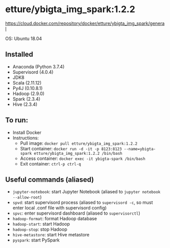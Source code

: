 # etture/ybigta_img_spark:1.2.2
https://cloud.docker.com/repository/docker/etture/ybigta_img_spark/general

OS: Ubuntu 18.04
## Installed
- Anaconda (Python 3.7.4)
- Supervisord (4.0.4)
- JDK8
- Scala (2.11.12)
- Py4J (0.10.8.1)
- Hadoop (2.9.0)
- Spark (2.3.4)
- Hive (2.3.4)

## To run: 
- Install Docker
- Instructions:
    - Pull image: `docker pull etture/ybigta_img_spark:1.2.2`
    - Start container: `docker run -d -it -p 8123:8123 --name=ybigta-spark etture/ybigta_img_spark:1.2.2 /bin/bash`
    - Access container: `docker exec -it ybigta-spark /bin/bash`
    - Exit container: `ctrl-p ctrl-q`

## Useful commands (aliased)
- `jupyter-notebook`: start Jupyter Notebook (aliased to `jupyter notebook --allow-root`)
- `spvd`: start supervisord process (aliased to `supervisord -c`, so must enter local .conf file with supervisord config)
- `spvc`: enter supervisord dashboard (aliased to `supervisorctl`)
- `hadoop-format`: format Hadoop database
- `hadoop-start`: start Hadoop
- `hadoop-stop`: stop Hadoop
- `hive-metastore`: start Hive metastore
- `pyspark`: start PySpark
